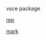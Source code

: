 vsce package

[rep](https://github.com/kah3vich/Import-At-Top)

[mark](https://marketplace.visualstudio.com/items?itemName=kah3vich.import-at-top)
